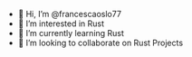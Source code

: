 - 👋 Hi, I’m @francescaoslo77
- 👀 I’m interested in Rust
- 🌱 I’m currently learning Rust
- 💞️ I’m looking to collaborate on Rust Projects

<!---
francescaoslo77/francescaoslo77 is a ✨ special ✨ repository because its `README.md` (this file) appears on your GitHub profile.
You can click the Preview link to take a look at your changes.
--->
